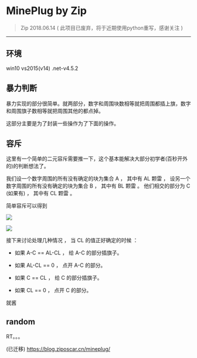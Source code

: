 # MinePlug by Zip

> Zip 2018.06.14
> ( 此项目已废弃，将于近期使用python重写，感谢关注 )

---

## 环境

win10 vs2015(v14) .net-v4.5.2

## 暴力判断

暴力实现的部分很简单。就两部分，数字和周围块数相等就把周围都插上旗，数字和周围旗子数相等就把周围其他的都点掉。

这部分主要是为了封装一些操作为了下面的操作。

## 容斥

这里有一个简单的二元容斥需要推一下，这个基本能解决大部分初学者(百秒开外的)的判断想法了。

我们设一个数字周围的所有没有确定的块为集合 A ， 其中有 AL 颗雷 ， 设另一个数字周围的所有没有确定的块为集合 B ， 其中有 BL 颗雷 。 他们相交的部分为 C (如果有) ， 其中有 CL 颗雷 。

简单容斥可以得到

![](http://latex.codecogs.com/gif.latex?CL\\leq\\min(AL,BL,C))

![](http://latex.codecogs.com/gif.latex?CL\\geq\\max(AL-(A-C),BL-(B-C),0))

接下来讨论处理几种情况 ， 当 CL 的值正好确定的时候 ：

* 如果 A-C == AL-CL ， 给 A-C 的部分插旗子。

* 如果 AL-CL == 0 ， 点开 A-C 的部分。

* 如果 C == CL ， 给 C 的部分插旗子。

* 如果 CL == 0 ， 点开 C 的部分。

就酱

## random

RT。。。

(已迁移) https://blog.ziposcar.cn/mineplug/

